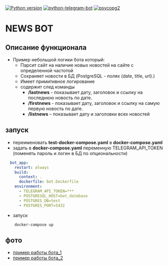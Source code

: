 [![Python version](https://img.shields.io/badge/Python-3.7-green)](https://www.python.org/)
[![python-telegram-bot](https://img.shields.io/badge/telegram-13.0-blue)]()
[![psycopg2](https://img.shields.io/badge/psycopg2-2.8.5-blue)]()

# NEWS BOT

## Описание функционала
* Пример небольшой логики бота который:
  * Парсит сайт на наличие новых новостей на сайте с определенной частотой
  * Сохраняет новости в БД (PostgreSQL - полях (date, title, url).) 
  * Имеет примитивное логирование
  * содержит след команды
    * **/lastnews** - показывает дату, заголовок и ссылку на последнюю новость по дате.
    * **/firstnews** - показывает дату, заголовок и ссылку на самую первую новость по дате.
    * **/listnews** – показывает дату и заголовки всех новостей

## запуск
*  переименовать **test-docker-compose.yaml**  в **docker-compose.yaml** 
* задать в **docker-compose.yaml** переменную TELEGRAM_API_TOKEN (поменять пароль и логин в БД по опциональности)
```yaml
  bot_app:
    restart: always
    build:
      context: .
      dockerfile: bot.Dockerfile
    environment:
      - TELEGRAM_API_TOKEN=***
      - POSTGRESQL_HOST=bot_datebase
      - POSTGRES_DB=test
      - POSTGRES_PORT=5432
```
* запуск
```shell script
    docker-compose up
```
## фото
* [пример работы бота_1](https://yadi.sk/i/ZNFE609-ccKycw "Необязательная подсказка")
* [пример работы бота_2](https://yadi.sk/i/-Ha5Go_XP5F5qw/ "Необязательная подсказка")
